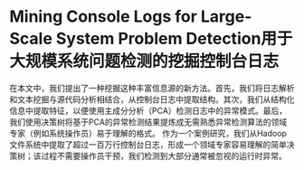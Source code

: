 # Mining Console Logs for Large-Scale System Problem Detection用于大规模系统问题检测的挖掘控制台日志

在本文中，我们提出了一种挖掘这种丰富信息源的新方法。首先，我们将日志解析和文本挖掘与源代码分析相结合，从控制台日志中提取结构。其次，我们从结构化信息中提取特征，以便使用主成分分析（PCA）检测日志中的异常模式。最后，我们使用决策树将基于PCA的异常检测结果提炼成无需熟悉异常检测算法的领域专家（例如系统操作员）易于理解的格式。 作为一个案例研究，我们从Hadoop文件系统中提取了超过一百万行控制台日志，形成一个领域专家容易理解的简单决策树；该过程不需要操作员干预，我们检测到大部分通常被忽视的运行时异常。

